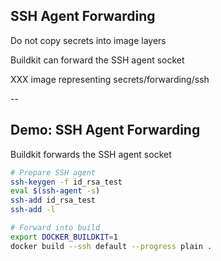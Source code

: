 ## SSH Agent Forwarding

Do not copy secrets into image layers

Buildkit can forward the SSH agent socket

XXX image representing secrets/forwarding/ssh

--

## Demo: SSH Agent Forwarding

Buildkit forwards the SSH agent socket

```bash
# Prepare SSH agent
ssh-keygen -f id_rsa_test
eval $(ssh-agent -s)
ssh-add id_rsa_test
ssh-add -l

# Forward into build
export DOCKER_BUILDKIT=1
docker build --ssh default --progress plain .
```
